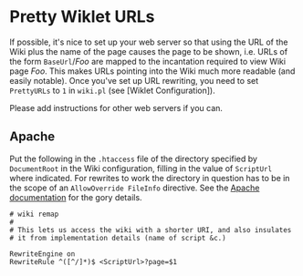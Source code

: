 # Pretty Wiklet URLs

If possible, it's nice to set up your web server so that using the URL of the Wiki plus the name of the page causes the page to be shown, i.e. URLs of the form `BaseUrl`/_Foo_ are mapped to the incantation required to view Wiki page _Foo_. This makes URLs pointing into the Wiki much more readable (and easily notable). Once you've set up URL rewriting, you need to set `PrettyURLs` to `1` in `wiki.pl` (see [Wiklet Configuration]).

Please add instructions for other web servers if you can.

## Apache

Put the following in the `.htaccess` file of the directory specified by `DocumentRoot` in the Wiki configuration, filling in the value of `ScriptUrl` where indicated. For rewrites to work the directory in question has to be in the scope of an `AllowOverride FileInfo` directive. See the [Apache documentation](https://httpd.apache.org/) for the gory details.

```
# wiki remap
#
# This lets us access the wiki with a shorter URI, and also insulates
# it from implementation details (name of script &c.)

RewriteEngine on
RewriteRule ^([^/]*)$ <ScriptUrl>?page=$1
```
